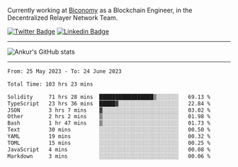 Currently working at [Biconomy](https://biconomy.io/) as a Blockchain Engineer, in the Decentralized Relayer Network Team.

 [![Twitter Badge](https://img.shields.io/badge/-@ankurdubey521-1ca0f1?style=flat-square&labelColor=1ca0f1&logo=twitter&logoColor=white&link=https://twitter.com/ankurdubey521)](https://twitter.com/ankurdubey521) [![Linkedin Badge](https://img.shields.io/badge/-ankurdubey521-blue?style=flat-square&logo=Linkedin&logoColor=white&link=https://www.linkedin.com/in/ankurdubey521/)](https://www.linkedin.com/in/ankurdubey521/)

<hr/>

![Ankur's GitHub stats](https://github-readme-stats.vercel.app/api?username=ankurdubey521&count_private=true&theme=radical)

<hr/>

<!--START_SECTION:waka-->

```txt
From: 25 May 2023 - To: 24 June 2023

Total Time: 103 hrs 23 mins

Solidity     71 hrs 28 mins  █████████████████▒░░░░░░░   69.13 %
TypeScript   23 hrs 36 mins  █████▓░░░░░░░░░░░░░░░░░░░   22.84 %
JSON         3 hrs 7 mins    ▓░░░░░░░░░░░░░░░░░░░░░░░░   03.02 %
Other        2 hrs 2 mins    ▒░░░░░░░░░░░░░░░░░░░░░░░░   01.98 %
Bash         1 hr 47 mins    ▒░░░░░░░░░░░░░░░░░░░░░░░░   01.73 %
Text         30 mins         ░░░░░░░░░░░░░░░░░░░░░░░░░   00.50 %
YAML         19 mins         ░░░░░░░░░░░░░░░░░░░░░░░░░   00.32 %
TOML         15 mins         ░░░░░░░░░░░░░░░░░░░░░░░░░   00.25 %
JavaScript   4 mins          ░░░░░░░░░░░░░░░░░░░░░░░░░   00.08 %
Markdown     3 mins          ░░░░░░░░░░░░░░░░░░░░░░░░░   00.06 %
```

<!--END_SECTION:waka-->
